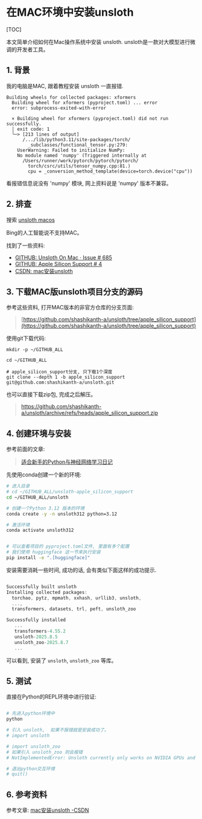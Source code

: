# 在MAC环境中安装unsloth

[TOC]

本文简单介绍如何在Mac操作系统中安装 unsloth. unsloth是一款对大模型进行微调的开发者工具。

## 1. 背景

我的电脑是MAC, 跟着教程安装 unsloth 一直报错.

```
Building wheels for collected packages: xformers
  Building wheel for xformers (pyproject.toml) ... error
  error: subprocess-exited-with-error

  × Building wheel for xformers (pyproject.toml) did not run successfully.
  │ exit code: 1
  ╰─> [213 lines of output]
      /.../lib/python3.11/site-packages/torch/
        _subclasses/functional_tensor.py:279: 
    UserWarning: Failed to initialize NumPy: 
    No module named 'numpy' (Triggered internally at 
      /Users/runner/work/pytorch/pytorch/pytorch/
        torch/csrc/utils/tensor_numpy.cpp:81.)
        cpu = _conversion_method_template(device=torch.device("cpu"))
```

看报错信息说没有 'numpy' 模块, 网上资料说是 'numpy' 版本不兼容。


## 2. 排查

搜索 [unsloth macos](https://www.bing.com/search?q=unsloth+macos) 


Bing的人工智能说不支持MAC。

找到了一些资料:

- [GITHUB: Unsloth On Mac · Issue # 685](https://github.com/unslothai/unsloth/issues/685)
- [GITHUB: Apple Silicon Support # 4 ](https://github.com/unslothai/unsloth/issues/4)
- [CSDN: mac安装unsloth](https://blog.csdn.net/weixin_45562510/article/details/147198314)


## 3. 下载MAC版unsloth项目分支的源码

参考这些资料, 打开MAC版本的非官方仓库的分支页面:

> [https://github.com/shashikanth-a/unsloth/tree/apple_silicon_support](https://github.com/shashikanth-a/unsloth/tree/apple_silicon_support)

使用git下载代码:

```
mkdir -p ~/GITHUB_ALL

cd ~/GITHUB_ALL

# apple_silicon_support分支, 只下载1个深度
git clone --depth 1 -b apple_silicon_support git@github.com:shashikanth-a/unsloth.git
```

也可以直接下载zip包, 完成之后解压。

> https://github.com/shashikanth-a/unsloth/archive/refs/heads/apple_silicon_support.zip


## 4. 创建环境与安装

参考前面的文章:

> [适合新手的Python与神经网络学习日记](https://blog.csdn.net/renfufei/article/details/150343467)

先使用conda创建一个新的环境:

```sh
# 进入目录
# cd ~/GITHUB_ALL/unsloth-apple_silicon_support
cd ~/GITHUB_ALL/unsloth

# 创建一个Python 3.12 版本的环境
conda create -y -n unsloth312 python=3.12

# 激活环境
conda activate unsloth312


# 可以查看项目的 pyproject.toml文件, 里面有多个配置
# 我们使用 huggingface 这一节来执行安装
pip install -e ".[huggingface]"

```

安装需要消耗一些时间, 
成功的话, 会有类似下面这样的成功提示.

```js

Successfully built unsloth
Installing collected packages: 
  torchao, pytz, mpmath, xxhash, urllib3, unsloth, 
  ..., 
  transformers, datasets, trl, peft, unsloth_zoo

Successfully installed 
   ...
   transformers-4.55.2
   unsloth-2025.8.5 
   unsloth_zoo-2025.8.7
   ...
```

可以看到, 安装了 `unsloth`, `unsloth_zoo` 等库。

## 5. 测试

直接在Python的REPL环境中进行验证:

```sh

# 先进入python环境中
python

# 引入 unsloth,  如果不报错就是安装成功了。
# import unsloth 

# import unsloth_zoo
# 如果引入 unsloth_zoo 则会报错
# NotImplementedError: Unsloth currently only works on NVIDIA GPUs and Intel GPUs.

# 退出python交互环境
# quit()
```



## 6. 参考资料

参考文章: [mac安装unsloth -CSDN](https://blog.csdn.net/weixin_45562510/article/details/147198314)


